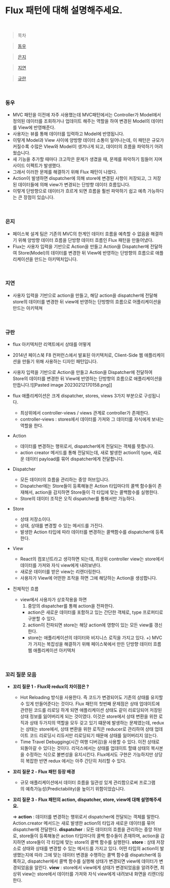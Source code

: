 # Flux 패턴에 대해 설명해주세요.

<br />

> 목차

> [동우](#동우)

> [은지](#은지)

> [지연](#지연)

> [규란](규란)

<br />

### 동우

- MVC 패턴을 이전에 자주 사용했는데 MVC패턴에서는 Controller가 Model에서 정의된 데이터를 조회하거나 업데이트 해주는 역할을 하여 변경된 Model의 데이터를 View에 반영해준다.
- 사용자는 뷰를 통해 데이터를 입력하고 Model에 반영됩니다.
- 이렇게 Model과 View 사이에 양방향 데이터 소통이 일어나는데, 이 패턴은 규모가 커질수록 수많은 VIew와 Model이 생겨나게 되고, 데이터의 흐름을 파악하기 어려웠습니다.
- 새 기능을 추가할 때마다 크고작은 문제가 생겼을 때, 문제를 파악하기 힘들어 지며 사이드 이펙트가 발생했다.
- 그래서 이러한 문제를 해결하기 위해 Flux 패턴이 나왔다.
- Action이 발생하면 dispatcher에 의해 store에 변경된 사항이 저장되고, 그 저장된 데이터들에 의해 view가 변경되는 단방향 데이터 흐름입니다.
- 이렇게 단방향으로 데이터가 흐르게 되면 흐름을 훨씬 파악하기 쉽고 예측 가능하다는 큰 장점이 있습니다.

<br />

### 은지

- 페이스북 설계 팀은 기존의 MVC의 한계인 데이터 흐름을 예측할 수 없음을 해결하기 위해 양방향 데이터 흐름을 단방향 데이터 흐름인 Flux 패턴을 만들어냈다.
- Flux는 사용자 입력을 기반으로 Action을 만들고 Action을 Dispatcher에 전달하여 Store(Model)의 데이터를 변경한 뒤 View에 반영하는 단방향의 흐름으로 애플리케이션을 만드는 아키텍처입니다.

<br />

### 지연

- 사용자 입력을 기반으로 action을 만들고, 해당 action을 dispatcher에 전달해 store의 데이터를 변경한 뒤 view에 반영하는 단방향의 흐름으로 어플리케이션을 만드는 아키텍쳐

<br />

### 규란

- flux 아키텍처란 리액트에서 상태를 어떻게
- 2014년 페이스북 F8 컨퍼런스에서 발표된 아키텍처로, Client-Side 웹 애플리케이션을 만들기 위해 사용하는 디자인 패턴입니다.
- 사용자 입력을 기반으로 Action을 만들고
  Action을 Dispatcher에 전달하여
  Store의 데이터를 변경한 뒤
  View에 반영하는 단방향의 흐름으로 애플리케이션을 만듭니다.![[Pasted image 20230212170158.png]]
- flux 애플리케이션은 크게 dispatcher, stores, views 3가지 부분으로 구성됩니다.

  - 최상위에서 controller-views / views 관계로 controller가 존재한다.
  - controller-views : stores에서 데이터를 가져와 그 데이터를 자식에게 보내는 역할을 한다.

- Action

  - 데이터를 변경하는 행위로서, dispatcher에게 전달되는 객체를 뜻합니다.
  - action creator 메서드를 통해 전달되는데, 새로 발생한 action의 type, 새로운 데이터 payload를 묶어 dispatcher에게 전달합니다.

- Dispatcher

  - 모든 데이터의 흐름을 관리하는 중앙 허브입니다.
  - Dispatcher에는 Store들이 등록해놓은 Action 타입마다의 콜백 함수들이 존재해서, action을 감지하면 Store들이 각 타입에 맞는 콜백함수를 실행한다.
  - Store의 데이터 조작은 오직 dispatcher를 통해서만 가능하다.

- Store

  - 상태 저장소이다.
  - 상태, 상태를 변경할 수 있는 메서드를 가진다.
  - 발생한 Action 타입에 따라 데이터를 변경하는 콜백함수를 dispatcher에 등록한다.

- View

  - React의 컴포넌트라고 생각하면 되는데, 최상위 controller view는 store에서 데이터를 가져와 자식 view에게 내려보낸다.
  - 새로운 데이터를 받은 view는 리렌더링한다.
  - 사용자가 View에 어떤한 조작을 하면 그에 해당하는 Action을 생성합니다.

- 전체적인 흐름
  - view에서 사용자가 상호작용을 하면
    1. 중앙의 dispatcher를 통해 action을 전파한다.
    - action은 새로운 데이터를 포함하고 있는 간단한 객체로, type 프로퍼티로 구분할 수 있다.
    2. action이 전파되면 store는 해당 action에 영향이 있는 모든 view를 갱신한다.
    - store는 애플리케이션의 데이터와 비지니스 로직을 가지고 있다.
      +) MVC가 가지는 복잡성을 해결하기 위해 페이스북에서 만든 단방향 데이터 흐름 웹 애플리케이션 아키텍처

<br />

### 꼬리 질문 모음

- **꼬리 질문 1 - Flux와 redux의 차이점은 ?**

  - Hot Reloading 방식을 사용한다. 즉 코드가 변경되어도 기존의 상태를 유지할 수 있게 만들어준다는 것이다. Flux 패턴의 첫번째 문제점은 상태 업데이트에 관련된 코드를 리로딩 하게 되면 애플리케이션 상태도 같이 리로딩되어 저장된 상태 정보를 잃어버리게 되는 것이였다. 이것은 store에서 상태 변환을 위한 로직과 상태 두가지의 역할을 모두 갖고 있기 떄문에 발생하는 문제였는데, redux는 상태는 store에서, 상태 변환을 위한 로직은 reducer로 관리하여 상태 업데이트 코드 리로딩시 리듀서만 리로딩되기 때문에 상태를 잃어버리지 않는다.
  - Time Travel Debugging(시간 여행 디버깅)을 사용할 수 있다. 이전 상태로 되돌아갈 수 있다는 것이다. 리덕스에서는 상태를 업데이트 할떄 상태의 복사본을 수정하는 식으로 불변성을 유지시킨다. Flux에서도 구현은 가능하지만 상당히 복잡한 반면 redux 에서는 아주 간단히 처리할 수 있다.

- **꼬리 질문 2 - Flux 패턴 등장 배경**

  - 규모 애플리케이션에서 데이터 흐름을 일관성 있게 관리함으로써 프로그램의 예측가능성(Predictability)을 높이기 위함이었습니다.

- **꼬리 질문 3 - Flux 패턴의 action, dispatcher, store, view에 대해 설명해주세요.**

  ⇒ **action** : 데이터를 변경하는 행위로서 dispatcher에 전달되는 객체를 말한다. Action.creator 메서드는 새로 발생한 action의 타입과 새로운 데이터를 묶어 dispatcher에 전달한다.
  **dispatcher** : 모든 데이터의 흐름을 관리하는 중앙 허브로, store들이 등록해놓은 action 타입마다의 콜백 함수들이 존재하며, action을 감지하면 store들이 각 타입에 맞는 store의 콜백 함수를 실행한다.
  **store** : 상태 저장소로 상태와 상태를 변경할 수 있는 메서드를 가지고 있다. 어떤 타입의 action이 발생했는지에 따라 그에 맞는 데이터 변경을 수행하는 콜백 함수를 dispatcher에 등록하고, dispatcher에서 콜백 함수를 실행해 상태가 변경되면 view에 데이터가 변경되었음을 알린다.
  **view** : store에서 view에게 상태가 변경되었음을 알려주면, 최상위 view는 store에서 데이터를 가져와 자식 view에게 내려보내 화면을 리렌더링한다.
